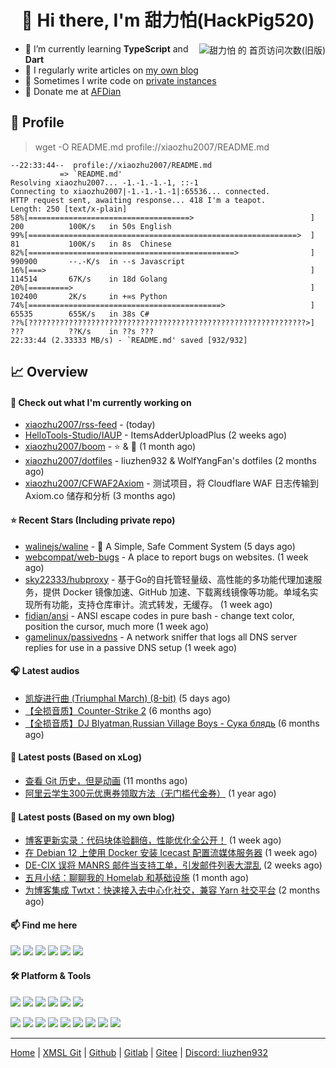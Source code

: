 <h1 align="center"> 👋 Hi there, I'm 甜力怕(HackPig520)</h1>
<div align="right"><img align="right" src="https://moe-counter.glitch.me/get/@xiaozhu2007?theme=rule34" alt="甜力怕 的 首页访问次数(旧版)"></div>

- 🌱 I’m currently learning **TypeScript** and **Dart**
- 📝 I regularly write articles on [my own blog](https://blog.liuzhen932.top)
- 🔎 Sometimes I write code on [private instances](https://git.xmsl.im)
- 🧧 Donate me at [AFDian](https://afdian.com/a/xiaozhu2021)

## 📄 Profile

> wget -O README.md profile://xiaozhu2007/README.md

```
--22:33:44--  profile://xiaozhu2007/README.md
           => `README.md'
Resolving xiaozhu2007... -1.-1.-1.-1, ::-1
Connecting to xiaozhu2007|-1.-1.-1.-1|:65536... connected.
HTTP request sent, awaiting response... 418 I'm a teapot.
Length: 250 [text/x-plain]
58%[====================================>                          ] 200          100K/s   in 50s English
99%[============================================================>  ] 81           100K/s   in 8s  Chinese
82%[==============================================>                ] 990900       --.-K/s  in --s Javascript
16%[===>                                                           ] 114514       67K/s    in 18d Golang
20%[=========>                                                     ] 102400       2K/s     in +∞s Python
74%[===========================================>                   ] 65535        655K/s   in 38s C#
??%[??????????????????????????????????????????????????????????????>] ???          ??K/s    in ??s ???
22:33:44 (2.33333 MB/s) - `README.md' saved [932/932]
```

## 📈 Overview

#### 👷 Check out what I'm currently working on
- [xiaozhu2007/rss-feed](https://github.com/xiaozhu2007/rss-feed) -  (today)
- [HelloTools-Studio/IAUP](https://github.com/HelloTools-Studio/IAUP) - ItemsAdderUploadPlus  (2 weeks ago)
- [xiaozhu2007/boom](https://github.com/xiaozhu2007/boom) - :star: &amp; :eyes: (1 month ago)
- [xiaozhu2007/dotfiles](https://github.com/xiaozhu2007/dotfiles) - liuzhen932 &amp; WolfYangFan&#39;s dotfiles (2 months ago)
- [xiaozhu2007/CFWAF2Axiom](https://github.com/xiaozhu2007/CFWAF2Axiom) - 测试项目，将 Cloudflare WAF 日志传输到 Axiom.co 储存和分析 (3 months ago)

#### ⭐ Recent Stars (Including **private** repo)
- [walinejs/waline](https://github.com/walinejs/waline) - 💬 A Simple, Safe Comment System (5 days ago)
- [webcompat/web-bugs](https://github.com/webcompat/web-bugs) - A place to report bugs on websites. (1 week ago)
- [sky22333/hubproxy](https://github.com/sky22333/hubproxy) - 基于Go的自托管轻量级、高性能的多功能代理加速服务，提供 Docker 镜像加速、GitHub 加速、下载离线镜像等功能。单域名实现所有功能，支持仓库审计。流式转发，无缓存。 (1 week ago)
- [fidian/ansi](https://github.com/fidian/ansi) - ANSI escape codes in pure bash - change text color, position the cursor, much more (1 week ago)
- [gamelinux/passivedns](https://github.com/gamelinux/passivedns) - A network sniffer that logs all DNS server replies for use in a passive DNS setup (1 week ago)

#### 🎧 Latest audios
- [凯旋进行曲 (Triumphal March) (8-bit)]() (5 days ago)
- [【全损音质】Counter-Strike 2]() (6 months ago)
- [【全损音质】DJ Blyatman,Russian Village Boys - Сука блядь]() (6 months ago)

#### 📰 Latest posts (Based on xLog)
- [查看 Git 历史，但是动画](https://xlog.app/api/redirection?characterId=57409&amp;noteId=56) (11 months ago)
- [阿里云学生300元优惠券领取方法（无门槛代金券）](https://xlog.app/api/redirection?characterId=57409&amp;noteId=55) (1 year ago)

#### 📰 Latest posts (Based on my own blog)
- [博客更新实录：代码块体验翻倍，性能优化全公开！](https://blog.liuzhen932.top/posts/changelog-202507/) (1 week ago)
- [在 Debian 12 上使用 Docker 安装 Icecast 配置流媒体服务器](https://blog.liuzhen932.top/posts/use-docker-deploy-icecast/) (1 week ago)
- [DE-CIX 误将 MANRS 邮件当支持工单，引发邮件列表大混乱](https://blog.liuzhen932.top/posts/de-cix-manrs-email-mixup/) (2 weeks ago)
- [五月小结：聊聊我的 Homelab 和基础设施](https://blog.liuzhen932.top/posts/monthly-summary-202505/) (1 month ago)
- [为博客集成 Twtxt：快速接入去中心化社交，兼容 Yarn 社交平台](https://blog.liuzhen932.top/posts/hello-twtxt/) (2 months ago)

#### 📫 Find me here

[![](https://img.shields.io/badge/-Blog-000000?style=flat-square&logo=cloudflarepages&logoColor=white)](https://blog.liuzhen932.top/)
[![](https://img.shields.io/badge/-Email-0078d4?style=flat-square&logo=microsoftoutlook&logoColor=white)](mailto:hackpig520@outlook.com)
![](https://img.shields.io/badge/HackPig520-C160?style=flat-square&logo=wechat&logoColor=white)
[![](https://wakatime.com/badge/user/98fc996b-8c43-4e70-beab-a2d62a86a757.svg?style=flat-square)](https://wakatime.com/@xiaozhu2007)
[![](https://img.shields.io/endpoint?url=https://wakapi.liuzhen932.top/api/compat/shields/v1/liuzhen932/interval:today&label=Today&color=darkgreen&logo=wakatime&style=flat-square)](https://wakapi.liuzhen932.top/leaderboard)
[![](https://img.shields.io/badge/dynamic/json?url=https%3A%2F%2Fapi.swo.moe%2Fstats%2Fsteamfriends%2F76561199783068612&query=count&color=0b1a37&label=Steam&labelColor=134375&logo=steam&suffix=+friends&style=flat-square)](https://steamcommunity.com/profiles/76561199783068612)

#### 🛠 Platform & Tools

[![](https://img.shields.io/badge/-Windows%2010-2376bc?style=flat-square&logo=windows&logoColor=ffffff)](https://www.microsoft.com/windows/get-windows-10)
[![](https://img.shields.io/badge/-Visual%20Studio%20Code-blue?style=flat-square&logo=visual-studio-code&logoColor=ffffff)](https://code.visualstudio.com/)
[![](https://img.shields.io/badge/-AdGuard-688c71?style=flat-square&logo=adguard&logoColor=ffffff)](https://adguard.com/zh_cn/welcome.html)
[![](https://img.shields.io/badge/-P60-ff0000?style=flat-square&logo=huawei&logoColor=ffffff)](https://www.huawei.com/)
[![](https://img.shields.io/badge/-Air%2014%202019-e2231a?style=flat-square&logo=lenovo&logoColor=ffffff)](https://www.lenovo.com/)
[![](https://img.shields.io/badge/-4B%204G-a22846?style=flat-square&logo=raspberrypi&logoColor=ffffff)](https://raspberrypi.com/)

[![](https://img.shields.io/badge/-HTML5-E34F26?style=flat-square&logo=html5&logoColor=white)](https://html.spec.whatwg.org/)
[![](https://img.shields.io/badge/-JavaScript-f7e018?style=flat-square&logo=javascript&logoColor=white)](https://www.ecma-international.org/)
[![](https://img.shields.io/badge/-TypeScript-3178c6?style=flat-square&logo=typescript&logoColor=white)](https://www.typescriptlang.org/)
[![](https://img.shields.io/badge/-Git-f05032?style=flat-square&logo=git&logoColor=white)](https://git-scm.com/)
[![](https://img.shields.io/badge/-Vue.js-4fc08d?style=flat-square&logo=vue.js&logoColor=ffffff)](https://vuejs.org/)
[![](https://img.shields.io/badge/-Node.js-43853d?style=flat-square&logo=node.js&logoColor=ffffff)](https://nodejs.org/)
[![](https://img.shields.io/badge/-Nuxt.js-00c58e?style=flat-square&logo=nuxt.js&logoColor=white)](https://nuxtjs.org/)
[![](https://img.shields.io/badge/-Cloudflare-f38020?style=flat-square&logo=cloudflare&logoColor=white)](https://www.cloudflare.com/)
[![](https://img.shields.io/badge/-Pages-f38020?style=flat-square&logo=cloudflarepages&logoColor=white)](https://www.cloudflare.com/)

---

[Home](https://www.932.moe/) | [XMSL Git](https://git.xmsl.im/liuzhen932) | [Github](https://github.com/xiaozhu2007) | [Gitlab](https://gitlab.com/xiaozhu2007) | [Gitee](https://gitee.com/xiaozhu2007) | [Discord: liuzhen932](#)
